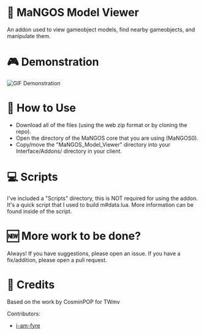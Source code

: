 # 🥭 MaNGOS Model Viewer
An addon used to view gameobject models, find nearby gameobjects, and manipulate them.

# 🎮 Demonstration
![GIF Demonstration](https://github.com/i-am-fyre/repo-gifs/blob/main/m2-px-238-example-lowest-quality.gif)

# 📑 How to Use
- Download all of the files (using the web zip format or by cloning the repo).
- Open the directory of the MaNGOS core that you are using (MaNGOS0).
- Copy/move the "MaNGOS_Model_Viewer" directory into your Interface/Addons/ directory in your client.

# 💻 Scripts
I've included a "Scripts" directory, this is NOT required for using the addon. It's a quick script that I used to build m#data.lua.
More information can be found inside of the script.

# 🆕 More work to be done?
Always! If you have suggestions, please open an issue. If you have a fix/addition, please open a pull request.

# 📨 Credits
Based on the work by CosminPOP for TWmv

Contributors:
- [i-am-fyre](https://github.com/i-am-fyre)
